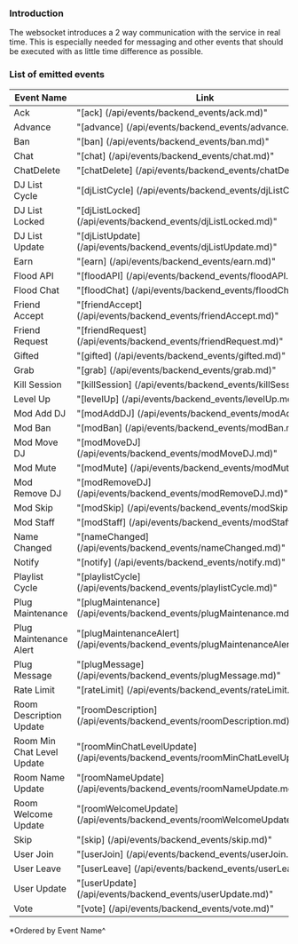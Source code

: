 ### Introduction

The websocket introduces a 2 way communication with the service in real time.
This is especially needed for messaging and other events that should be executed with as little time difference as 
possible.

### List of emitted events

| Event Name                | Link                                                                                          |
|-----------------------    | -------------                                                                                 |
| Ack                       | "[ack]                           (/api/events/backend_events/ack.md)"                         |
| Advance                   | "[advance]                       (/api/events/backend_events/advance.md)"                     |
| Ban                       | "[ban]                           (/api/events/backend_events/ban.md)"                         |
| Chat                      | "[chat]                          (/api/events/backend_events/chat.md)"                        |
| ChatDelete                | "[chatDelete]                    (/api/events/backend_events/chatDelete.md)"                  |
| DJ List Cycle             | "[djListCycle]                   (/api/events/backend_events/djListCycle.md)"                 |
| DJ List Locked            | "[djListLocked]                  (/api/events/backend_events/djListLocked.md)"                |
| DJ List Update            | "[djListUpdate]                  (/api/events/backend_events/djListUpdate.md)"                |
| Earn                      | "[earn]                          (/api/events/backend_events/earn.md)"                        |
| Flood API                 | "[floodAPI]                      (/api/events/backend_events/floodAPI.md)"                    |
| Flood Chat                | "[floodChat]                     (/api/events/backend_events/floodChat.md)"                   |
| Friend Accept             | "[friendAccept]                  (/api/events/backend_events/friendAccept.md)"                |
| Friend Request            | "[friendRequest]                 (/api/events/backend_events/friendRequest.md)"               |
| Gifted                    | "[gifted]                        (/api/events/backend_events/gifted.md)"                      |
| Grab                      | "[grab]                          (/api/events/backend_events/grab.md)"                        |
| Kill Session              | "[killSession]                   (/api/events/backend_events/killSession.md)"                 |
| Level Up                  | "[levelUp]                       (/api/events/backend_events/levelUp.md)"                     |
| Mod Add DJ                | "[modAddDJ]                      (/api/events/backend_events/modAddDJ.md)"                    |
| Mod Ban                   | "[modBan]                        (/api/events/backend_events/modBan.md)"                      |
| Mod Move DJ               | "[modMoveDJ]                     (/api/events/backend_events/modMoveDJ.md)"                   |
| Mod Mute                  | "[modMute]                       (/api/events/backend_events/modMute.md)"                     |
| Mod Remove DJ             | "[modRemoveDJ]                   (/api/events/backend_events/modRemoveDJ.md)"                 |
| Mod Skip                  | "[modSkip]                       (/api/events/backend_events/modSkip.md)"                     |
| Mod Staff                 | "[modStaff]                      (/api/events/backend_events/modStaff.md)"                    |
| Name Changed              | "[nameChanged]                   (/api/events/backend_events/nameChanged.md)"                 |
| Notify                    | "[notify]                        (/api/events/backend_events/notify.md)"                      |
| Playlist Cycle            | "[playlistCycle]                 (/api/events/backend_events/playlistCycle.md)"               |
| Plug Maintenance          | "[plugMaintenance]               (/api/events/backend_events/plugMaintenance.md)"             |
| Plug Maintenance Alert    | "[plugMaintenanceAlert]          (/api/events/backend_events/plugMaintenanceAlert.md)"        |
| Plug Message              | "[plugMessage]                   (/api/events/backend_events/plugMessage.md)"                 |
| Rate Limit                | "[rateLimit]                     (/api/events/backend_events/rateLimit.md)"                   |
| Room Description Update   | "[roomDescription]               (/api/events/backend_events/roomDescription.md)"             |
| Room Min Chat Level Update| "[roomMinChatLevelUpdate]        (/api/events/backend_events/roomMinChatLevelUpdate.md)"      |
| Room Name Update          | "[roomNameUpdate]                (/api/events/backend_events/roomNameUpdate.md)"              |
| Room Welcome Update       | "[roomWelcomeUpdate]             (/api/events/backend_events/roomWelcomeUpdate.md)"           |
| Skip                      | "[skip]                          (/api/events/backend_events/skip.md)"                        |
| User Join                 | "[userJoin]                      (/api/events/backend_events/userJoin.md)"                    |
| User Leave                | "[userLeave]                     (/api/events/backend_events/userLeave.md)"                   |
| User Update               | "[userUpdate]                    (/api/events/backend_events/userUpdate.md)"                  |
| Vote                      | "[vote]                          (/api/events/backend_events/vote.md)"                        |

*Ordered by Event Name^